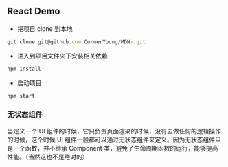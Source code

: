 ## React Demo

- 把项目 clone 到本地
```javascript
git clone git@github.com:CornerYoung/MDN-.git
```

- 进入到项目文件夹下安装相关依赖
```javascript
npm install
```

- 启动项目
```javascript
npm start
```

### 无状态组件
当定义一个 UI 组件的时候，它只负责页面渲染的时候，没有去做任何的逻辑操作的时候，这个时候 UI 组件一般都可以通过无状态组件来定义。因为无状态组件只是一个函数，并不继承 Component 类，避免了生命周期函数的运行，能够提高性能。（当然这也不是绝对的）